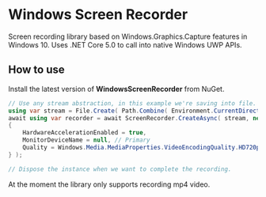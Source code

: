 # Windows Screen Recorder
Screen recording library based on Windows.Graphics.Capture features in Windows 10. Uses .NET Core 5.0 to call into native Windows UWP APIs.

## How to use
Install the latest version of **WindowsScreenRecorder** from NuGet.
```c#
// Use any stream abstraction, in this example we're saving into file.
using var stream = File.Create( Path.Combine( Environment.CurrentDirectory, "recording.mp4" ) );
await using var recorder = await ScreenRecorder.CreateAsync( stream, new ScreenRecorderOptions
{
    HardwareAccelerationEnabled = true,
    MonitorDeviceName = null, // Primary
    Quality = Windows.Media.MediaProperties.VideoEncodingQuality.HD720p
} );

// Dispose the instance when we want to complete the recording.
```

At the moment the library only supports recording mp4 video.

